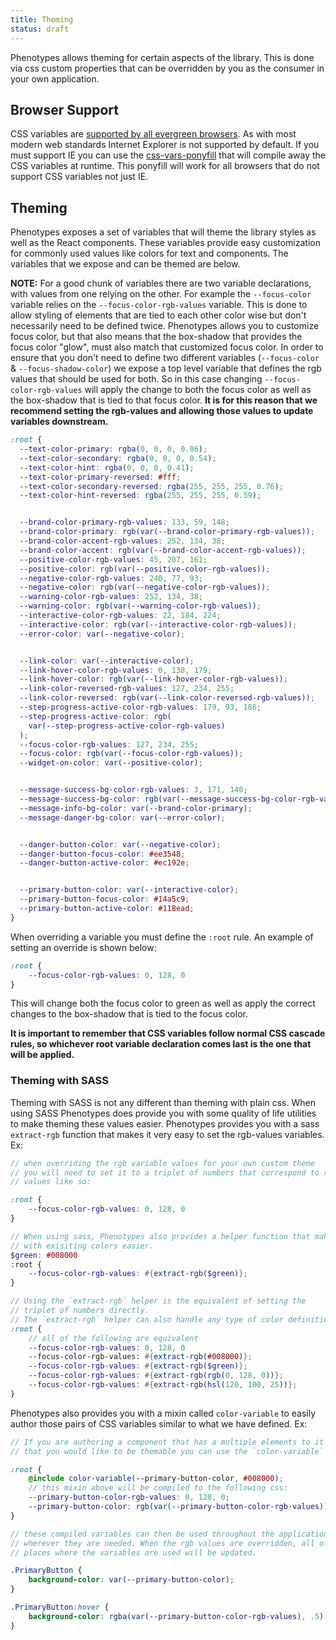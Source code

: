 ```yaml
---
title: Theming
status: draft
---
```


Phenotypes allows theming for certain aspects of the library. This is done via css custom properties that can be overridden by you as the consumer in your own application.

## Browser Support

CSS variables are [supported by all evergreen browsers](https://caniuse.com/#feat=css-variables). As with most modern web standards Internet Explorer is not supported by default. If you must support IE you can use the [css-vars-ponyfill](https://jhildenbiddle.github.io/css-vars-ponyfill/#/) that will compile away the CSS variables at runtime. This ponyfill will work for all browsers that do not support CSS variables not just IE.

## Theming

Phenotypes exposes a set of variables that will theme the library styles as well as the React components. These variables provide easy customization for commonly used values like colors for text and components. The variables that we expose and can be themed are below.

**NOTE:**
For a good chunk of variables there are two variable declarations, with values from one relying on the other. For example the `--focus-color` variable relies on the `--focus-color-rgb-values` variable. This is done to allow styling of elements that are tied to each other color wise but don't necessarily need to be defined twice. Phenotypes allows you to customize focus color, but that also means that the box-shadow that provides the focus color "glow", must also match that customized focus color. In order to ensure that you don't need to define two different variables (`--focus-color` & `--focus-shadow-color`) we expose a top level variable that defines the rgb values that should be used for both. So in this case changing `--focus-color-rgb-values` will apply the change to both the focus color as well as the box-shadow that is tied to that focus color. **It is for this reason that we recommend setting the rgb-values and allowing those values to update variables downstream.**

```css
:root {
  --text-color-primary: rgba(0, 0, 0, 0.86);
  --text-color-secondary: rgba(0, 0, 0, 0.54);
  --text-color-hint: rgba(0, 0, 0, 0.41);
  --text-color-primary-reversed: #fff;
  --text-color-secondary-reversed: rgba(255, 255, 255, 0.76);
  --text-color-hint-reversed: rgba(255, 255, 255, 0.59);


  --brand-color-primary-rgb-values: 133, 59, 148;
  --brand-color-primary: rgb(var(--brand-color-primary-rgb-values));
  --brand-color-accent-rgb-values: 252, 134, 38;
  --brand-color-accent: rgb(var(--brand-color-accent-rgb-values));
  --positive-color-rgb-values: 45, 207, 161;
  --positive-color: rgb(var(--positive-color-rgb-values));
  --negative-color-rgb-values: 240, 77, 93;
  --negative-color: rgb(var(--negative-color-rgb-values));
  --warning-color-rgb-values: 252, 134, 38;
  --warning-color: rgb(var(--warning-color-rgb-values));
  --interactive-color-rgb-values: 22, 184, 224;
  --interactive-color: rgb(var(--interactive-color-rgb-values));
  --error-color: var(--negative-color);


  --link-color: var(--interactive-color);
  --link-hover-color-rgb-values: 0, 138, 179;
  --link-hover-color: rgb(var(--link-hover-color-rgb-values));
  --link-color-reversed-rgb-values: 127, 234, 255;
  --link-color-reversed: rgb(var(--link-color-reversed-rgb-values));
  --step-progress-active-color-rgb-values: 179, 93, 186;
  --step-progress-active-color: rgb(
    var(--step-progress-active-color-rgb-values)
  );
  --focus-color-rgb-values: 127, 234, 255;
  --focus-color: rgb(var(--focus-color-rgb-values));
  --widget-on-color: var(--positive-color);


  --message-success-bg-color-rgb-values: 3, 171, 140;
  --message-success-bg-color: rgb(var(--message-success-bg-color-rgb-values));
  --message-info-bg-color: var(--brand-color-primary);
  --message-danger-bg-color: var(--error-color);


  --danger-button-color: var(--negative-color);
  --danger-button-focus-color: #ee3548;
  --danger-button-active-color: #ec192e;


  --primary-button-color: var(--interactive-color);
  --primary-button-focus-color: #14a5c9;
  --primary-button-active-color: #118ead;
}
```

When overriding a variable you must define the `:root` rule. An example of setting an override is shown below:

```css
:root {
    --focus-color-rgb-values: 0, 128, 0
}
```

This will change both the focus color to green as well as apply the correct changes to the box-shadow that is tied to the focus color.

**It is important to remember that CSS variables follow normal CSS cascade rules, so whichever root variable declaration comes last is the one that will be applied.**


### Theming with SASS

Theming with SASS is not any different than theming with plain css. When using SASS Phenotypes does provide you with some quality of life utilities to make theming these values easier. Phenotypes provides you with a sass `extract-rgb` function that makes it very easy to set the rgb-values variables. Ex:

```scss
// when overriding the rgb variable values for your own custom theme
// you will need to set it to a triplet of numbers that correspond to rgb
// values like so:

:root {
    --focus-color-rgb-values: 0, 128, 0
}

// When using sass, Phenotypes also provides a helper function that makes working
// with exisiting colors easier.
$green: #008000
:root {
    --focus-color-rgb-values: #{extract-rgb($green)};
}

// Using the `extract-rgb` helper is the equivalent of setting the
// triplet of numbers directly.
// The `extract-rgb` helper can also handle any type of color definition:
:root {
    // all of the following are equivalent
    --focus-color-rgb-values: 0, 128, 0
    --focus-color-rgb-values: #{extract-rgb(#008000)};
    --focus-color-rgb-values: #{extract-rgb($green)};
    --focus-color-rgb-values: #{extract-rgb(rgb(0, 128, 0))};
    --focus-color-rgb-values: #{extract-rgb(hsl(120, 100, 25))};
}
```

Phenotypes also provides you with a mixin called `color-variable` to easily author those pairs of CSS variables similar to what we have defined. Ex:

```scss
// If you are authoring a component that has a multiple elements to it
// that you would like to be themable you can use the `color-variable` mixin

:root {
    @include color-variable(--primary-button-color, #008000);
    // this mixin above will be compiled to the following css:
    --primary-button-color-rgb-values: 0, 128, 0;
    --primary-button-color: rgb(var(--primary-button-color-rgb-values));
}

// these compiled variables can then be used throughout the application
// wherever they are needed. When the rgb values are overridden, all of the
// places where the variables are used will be updated.

.PrimaryButton {
    background-color: var(--primary-button-color);
}

.PrimaryButton:hover {
    background-color: rgba(var(--primary-button-color-rgb-values), .5);
}

```
